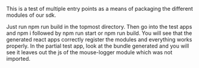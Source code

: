 This is a test of multiple entry points as a means of packaging the different modules of our sdk. 

Just run npm run build in the topmost directory. Then go into the test apps and npm i followed by npm run start or npm run build. You will see that the generated react apps correctly register the modules and everything works properly. In the partial test app, look at the bundle generated and you will see it leaves out the js of the mouse-logger module which was not imported.
